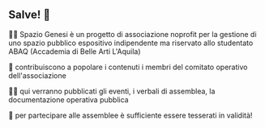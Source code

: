 ## Salve! 👋

🙋‍♀️ Spazio Genesi è un progetto di associazione noprofit per la gestione di uno spazio pubblico espositivo indipendente ma riservato allo studentato ABAQ (Accademia di Belle Arti L'Aquila)

🌈 contribuiscono a popolare i contenuti i membri del comitato operativo dell'associazione

👩‍💻 qui verranno pubblicati gli eventi, i verbali di assemblea, la documentazione operativa pubblica

🍿 per partecipare alle assemblee è sufficiente essere tesserati in validità!

<!--
altro
-->
